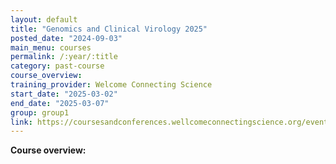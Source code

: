```yaml
---
layout: default
title: "Genomics and Clinical Virology 2025"
posted_date: "2024-09-03"
main_menu: courses
permalink: /:year/:title
category: past-course
course_overview: 
training_provider: Welcome Connecting Science
start_date: "2025-03-02"
end_date: "2025-03-07"
group: group1
link: https://coursesandconferences.wellcomeconnectingscience.org/event/genomics-and-clinical-virology-2025-20250302/
---
```

  
<!-- ### SARS-CoV-2 NGS bioinformatics course 2021 -->

<p align="left"><b >Course overview:</b></p>
